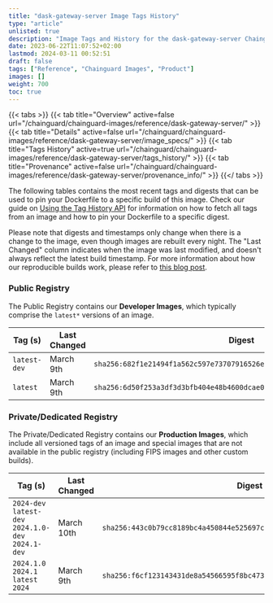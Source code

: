 ```yaml
---
title: "dask-gateway-server Image Tags History"
type: "article"
unlisted: true
description: "Image Tags and History for the dask-gateway-server Chainguard Image"
date: 2023-06-22T11:07:52+02:00
lastmod: 2024-03-11 00:52:51
draft: false
tags: ["Reference", "Chainguard Images", "Product"]
images: []
weight: 700
toc: true
---
```


{{< tabs >}}
{{< tab title="Overview" active=false url="/chainguard/chainguard-images/reference/dask-gateway-server/" >}}
{{< tab title="Details" active=false url="/chainguard/chainguard-images/reference/dask-gateway-server/image_specs/" >}}
{{< tab title="Tags History" active=true url="/chainguard/chainguard-images/reference/dask-gateway-server/tags_history/" >}}
{{< tab title="Provenance" active=false url="/chainguard/chainguard-images/reference/dask-gateway-server/provenance_info/" >}}
{{</ tabs >}}

The following tables contains the most recent tags and digests that can be used to pin your Dockerfile to a specific build of this image. Check our guide on [Using the Tag History API](/chainguard/chainguard-images/using-the-tag-history-api/) for information on how to fetch all tags from an image and how to pin your Dockerfile to a specific digest.

Please note that digests and timestamps only change when there is a change to the image, even though images are rebuilt every night. The "Last Changed" column indicates when the image was last modified, and doesn't always reflect the latest build timestamp. For more information about how our reproducible builds work, please refer to [this blog post](https://www.chainguard.dev/unchained/reproducing-chainguards-reproducible-image-builds).

### Public Registry
The Public Registry contains our **Developer Images**, which typically comprise the `latest*` versions of an image.

| Tag (s)       | Last Changed | Digest                                                                    |
|---------------|--------------|---------------------------------------------------------------------------|
|  `latest-dev` | March 9th    | `sha256:682f1e21494f1a562c597e73707916526ee833356173ea3bd0326dde9f49c1c6` |
|  `latest`     | March 9th    | `sha256:6d50f253a3df3d3bfb404e48b4600dcae0ff18d2d6027917807ab1a46cb2cbf1` |


### Private/Dedicated Registry
The Private/Dedicated Registry contains our **Production Images**, which include all versioned tags of an image and special images that are not available in the public registry (including FIPS images and other custom builds).

| Tag (s)                                              | Last Changed | Digest                                                                    |
|------------------------------------------------------|--------------|---------------------------------------------------------------------------|
|  `2024-dev` `latest-dev` `2024.1.0-dev` `2024.1-dev` | March 10th   | `sha256:443c0b79cc8189bc4a450844e525697c87a2d43b8a5c35f1044de9b6b0e7304e` |
|  `2024.1.0` `2024.1` `latest` `2024`                 | March 9th    | `sha256:f6cf123143431de8a54566595f8bc473f3a09bbc1fd0186867f4bdb80c56d730` |

